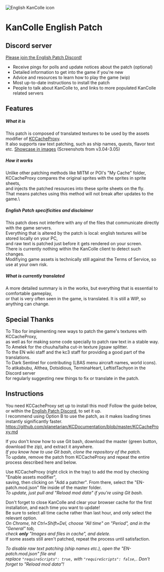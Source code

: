 ![English KanColle icon](https://i.imgur.com/kYiiHRo.png)
# KanColle English Patch
## Discord server
[Please join the English Patch Discord!](https://discord.gg/krMeMKB)
- Receive pings for polls and update notices about the patch (optional)
- Detailed information to get into the game if you're new
- Advice and resources to learn how to play the game (wip)
- Most up-to-date instructions to install the patch
- People to talk about KanColle to, and links to more populated KanColle related servers

## Features
##### What it is
This patch is composed of translated textures to be used by the assets modifier of [KCCacheProxy](https://github.com/Tibowl/KCCacheProxy/wiki/Installation-and-setup).\
It also supports raw text patching, such as ship names, quests, flavor text etc.
[Showcase in images](https://imgur.com/a/oAB9f7x) (Screenshots from v3.04-3.05)

##### How it works
Unlike other patching methods like MITM or POI's "My Cache" folder,\
KCCacheProxy compares the original sprites with the sprites in sprite sheets,\
and injects the patched resources into these sprite sheets on the fly.\
That means patches using this method will not break after updates to the game.\

##### English Patch specificities and disclaimer
This patch does not interfere with any of the files that communicate directly with the game servers.\
Everything that is altered by the patch is local: english textures will be stored locally on your PC,\
and raw text is patched just before it gets rendered on your screen.\
There is currently nothing within the KanColle client to detect such changes.\
Modifiying game assets is technically still against the Terms of Service, so use at your own risk.

##### What is currently translated
A more detailed summary is in the works, but everything that is essential to comfortable gameplay,\
or that is very often seen in the game, is translated. It is still a WIP, so anything can change.

## Special Thanks

To Tibo for implementing new ways to patch the game's textures with KCCacheProxy,\
as well as for making some code specially to patch raw text in a stable way.\
To Amelek for the chuuha/taiha cut-in texture jigsaw splitter.\
To the EN wiki staff and the kc3 staff for providing a good part of the translations.\
To Dark Sentinel for contributing (LBAS menu aircraft names, world icons).\
To atikabubu, Althea, Dotsidious, TerminaHeart, LeftistTachyon in the Discord server\
for regularly suggesting new things to fix or translate in the patch.

## Instructions
You need KCCacheProxy set up to install this mod!
Follow the guide below, or within the [English Patch Discord](https://discord.gg/krMeMKB), to set it up.\
I recommend using Option B to use the patch, as it makes loading times instantly significantly faster.
https://github.com/planetarian/KCDocumentation/blob/master/KCCacheProxy.md

If you don't know how to use Git bash, download the master (green button, download the zip), and extract it anywhere.\
*If you know how to use Git bash, clone the repository of the patch.*\
To update, remove the patch from KCCacheProxy and repeat the entire process described here and below.

Use KCCacheProxy (right click in the tray) to add the mod by checking "Enable assets modifier",\
saving, then clicking on "Add a patcher". From there, select the "EN-patch.mod.json" file inside of the master folder.\
*To update, just pull and "Reload mod data" if you're using Git bash.*

Don't forget to close KanColle and clear your browser cache for the first installation, and each time you want to update!\
Be sure to select all time cache rather than last hour, and only select the relevant option.\
*On Chrome, hit Ctrl+Shift+Del, choose "All time" on "Period", and in the "General" tab,*\
*check __only__ "Images and files in cache", and delete.*\
If some assets still aren't patched, repeat the process until satisfaction.

*To disable raw text patching (ship names etc.), open the "EN-patch.mod.json" file and*\
*replace `"requireScripts": true,` with `"requireScripts": false,`. Don't forget to "Reload mod data"!*

